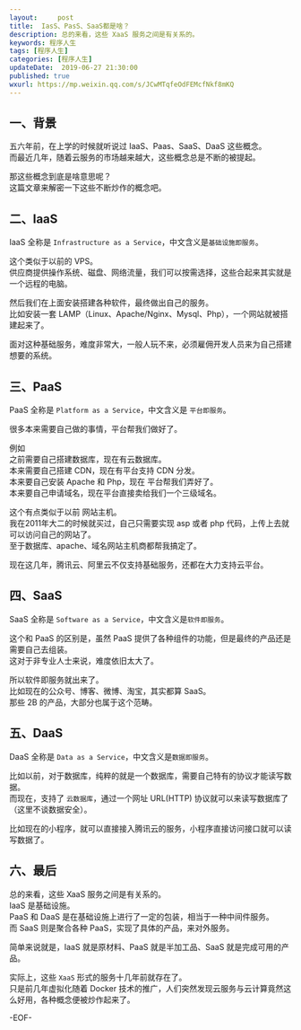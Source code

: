```yaml
---   
layout:     post  
title:  IasS、PasS、SaaS都是啥？  
description: 总的来看，这些 XaaS 服务之间是有关系的。  
keywords: 程序人生  
tags: [程序人生]    
categories: [程序人生]  
updateDate:  2019-06-27 21:30:00  
published: true  
wxurl: https://mp.weixin.qq.com/s/JCwMTqfeOdFEMcfNkf8mKQ  
---  
```


## 一、背景  


五六年前，在上学的时候就听说过 IaaS、Paas、SaaS、DaaS 这些概念。  
而最近几年，随着云服务的市场越来越大，这些概念总是不断的被提起。  


那这些概念到底是啥意思呢？  
这篇文章来解密一下这些不断炒作的概念吧。  


## 二、IaaS  


IaaS 全称是 `Infrastructure as a Service`，中文含义是`基础设施即服务`。  


这个类似于以前的 VPS。  
供应商提供操作系统、磁盘、网络流量，我们可以按需选择，这些合起来其实就是一个远程的电脑。  


然后我们在上面安装搭建各种软件，最终做出自己的服务。  
比如安装一套 LAMP（Linux、Apache/Nginx、Mysql、Php），一个网站就被搭建起来了。  


面对这种基础服务，难度非常大，一般人玩不来，必须雇佣开发人员来为自己搭建想要的系统。  


## 三、PaaS  


PaaS 全称是 `Platform as a Service`，中文含义是 `平台即服务`。  


很多本来需要自己做的事情，平台帮我们做好了。  


例如  
之前需要自己搭建数据库，现在有云数据库。  
本来需要自己搭建 CDN，现在有平台支持 CDN 分发。  
本来要自己安装 Apache 和 Php，现在 平台帮我们弄好了。  
本来要自己申请域名，现在平台直接卖给我们一个三级域名。  


这个有点类似于以前 网站主机。  
我在2011年大二的时候就买过，自己只需要实现 asp 或者 php 代码，上传上去就可以访问自己的网站了。  
至于数据库、apache、域名网站主机商都帮我搞定了。  


现在这几年，腾讯云、阿里云不仅支持基础服务，还都在大力支持云平台。  


## 四、SaaS  


SaaS 全称是 `Software as a Service`，中文含义是`软件即服务`。  


这个和 PaaS 的区别是，虽然 PaaS 提供了各种组件的功能，但是最终的产品还是需要自己去组装。  
这对于非专业人士来说，难度依旧太大了。  


所以软件即服务就出来了。  
比如现在的公众号、博客、微博、淘宝，其实都算 SaaS。  
那些 2B 的产品，大部分也属于这个范畴。  


## 五、DaaS  


DaaS 全称是 `Data as a Service`，中文含义是`数据即服务`。  


比如以前，对于数据库，纯粹的就是一个数据库，需要自己特有的协议才能读写数据。  
而现在，支持了 `云数据库`，通过一个网址 URL(HTTP) 协议就可以来读写数据库了（这里不谈数据安全）。  


比如现在的小程序，就可以直接接入腾讯云的服务，小程序直接访问接口就可以读写数据了。  


## 六、最后  


总的来看，这些 XaaS 服务之间是有关系的。  
IaaS 是基础设施。  
PaaS 和 DaaS 是在基础设施上进行了一定的包装，相当于一种中间件服务。  
而 SaaS 则是聚合各种 PaaS，实现了具体的产品，来对外服务。  


简单来说就是，IaaS 就是原材料、PaaS 就是半加工品、SaaS 就是完成可用的产品。  


实际上，这些 `XaaS` 形式的服务十几年前就存在了。  
只是前几年虚拟化随着 Docker 技术的推广，人们突然发现云服务与云计算竟然这么好用，各种概念便被炒作起来了。  


-EOF-  

